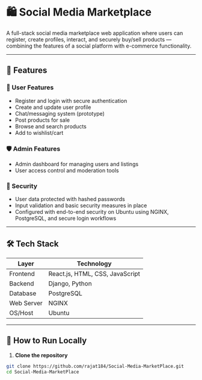 # 🛍️ Social Media Marketplace

A full-stack social media marketplace web application where users can register, create profiles, interact, and securely buy/sell products — combining the features of a social platform with e-commerce functionality.

---

## 📌 Features

### 👤 User Features
- Register and login with secure authentication
- Create and update user profile
- Chat/messaging system (prototype)
- Post products for sale
- Browse and search products
- Add to wishlist/cart

### 🛡️ Admin Features
- Admin dashboard for managing users and listings
- User access control and moderation tools

### 🔐 Security
- User data protected with hashed passwords
- Input validation and basic security measures in place
- Configured with end-to-end security on Ubuntu using NGINX, PostgreSQL, and secure login workflows

---

## 🛠️ Tech Stack

| Layer      | Technology                         |
|------------|-------------------------------------|
| Frontend   | React.js, HTML, CSS, JavaScript     |
| Backend    | Django, Python                      |
| Database   | PostgreSQL                          |
| Web Server | NGINX                               |
| OS/Host    | Ubuntu                              |

---

## 🚀 How to Run Locally

1. **Clone the repository**
```bash
git clone https://github.com/rajat184/Social-Media-MarketPlace.git
cd Social-Media-MarketPlace

